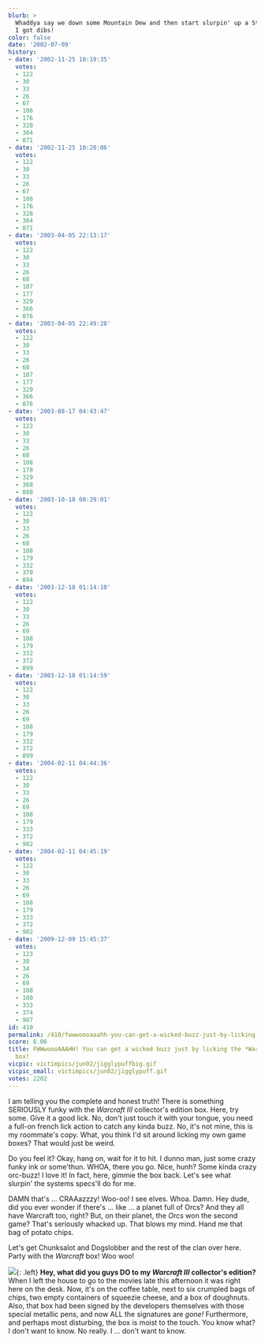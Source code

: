 ```yaml
---
blurb: >
  Whaddya say we down some Mountain Dew and then start slurpin' up a StarCraft poster?
  I got dibs!
color: false
date: '2002-07-09'
history:
- date: '2002-11-25 10:19:35'
  votes:
  - 122
  - 30
  - 33
  - 26
  - 67
  - 106
  - 176
  - 328
  - 364
  - 871
- date: '2002-11-25 10:20:06'
  votes:
  - 122
  - 30
  - 33
  - 26
  - 67
  - 106
  - 176
  - 328
  - 364
  - 871
- date: '2003-04-05 22:13:17'
  votes:
  - 122
  - 30
  - 33
  - 26
  - 68
  - 107
  - 177
  - 329
  - 366
  - 876
- date: '2003-04-05 22:49:28'
  votes:
  - 122
  - 30
  - 33
  - 26
  - 68
  - 107
  - 177
  - 329
  - 366
  - 876
- date: '2003-08-17 04:43:47'
  votes:
  - 122
  - 30
  - 33
  - 26
  - 68
  - 108
  - 178
  - 329
  - 368
  - 888
- date: '2003-10-18 08:29:01'
  votes:
  - 122
  - 30
  - 33
  - 26
  - 68
  - 108
  - 179
  - 332
  - 370
  - 894
- date: '2003-12-18 01:14:10'
  votes:
  - 122
  - 30
  - 33
  - 26
  - 69
  - 108
  - 179
  - 332
  - 372
  - 899
- date: '2003-12-18 01:14:59'
  votes:
  - 122
  - 30
  - 33
  - 26
  - 69
  - 108
  - 179
  - 332
  - 372
  - 899
- date: '2004-02-11 04:44:36'
  votes:
  - 122
  - 30
  - 33
  - 26
  - 69
  - 108
  - 179
  - 333
  - 372
  - 902
- date: '2004-02-11 04:45:19'
  votes:
  - 122
  - 30
  - 33
  - 26
  - 69
  - 108
  - 179
  - 333
  - 372
  - 902
- date: '2009-12-09 15:45:37'
  votes:
  - 123
  - 30
  - 34
  - 26
  - 69
  - 108
  - 180
  - 333
  - 374
  - 907
id: 410
permalink: /410/fwwwoooaaahh-you-can-get-a-wicked-buzz-just-by-licking-the-warcraft-iii-box/
score: 8.06
title: FWWwoooAAAHH! You can get a wicked buzz just by licking the *Warcraft III*
  box!
vicpic: victimpics/jun02/jigglypuffbig.gif
vicpic_small: victimpics/jun02/jigglypuff.gif
votes: 2202
---
```


I am telling you the complete and honest truth! There is something
SERIOUSLY funky with the *Warcraft III* collector's edition box. Here,
try some. Give it a good lick. No, don't just touch it with your tongue,
you need a full-on french lick action to catch any kinda buzz. No, it's
not mine, this is my roommate's copy. What, you think I'd sit around
licking my own game boxes? That would just be weird.

Do you feel it? Okay, hang on, wait for it to hit. I dunno man, just
some crazy funky ink or some'thun. WHOA, there you go. Nice, hunh? Some
kinda crazy orc-buzz! I love it! In fact, here, gimmie the box back.
Let's see what slurpin' the systems specs'll do for me.

DAMN that's ... CRAAazzzy! Woo-oo! I see elves. Whoa. Damn. Hey dude,
did you ever wonder if there's ... like ... a planet full of Orcs? And
they all have Warcraft too, right? But, on their planet, the *Orcs* won
the second game? That's seriously whacked up. That blows my mind. Hand
me that bag of potato chips.

Let's get Chunksalot and Dogslobber and the rest of the clan over here.
Party with the *Warcraft* box! Woo woo!

[![](img/victimpics/jun02/uneasy.gif)](%ARTICLE[401]%){: .left} **Hey, what
did you guys DO to my *Warcraft III* collector's edition?**  
 When I left the house to go to the movies late this afternoon it was
right here on the desk. Now, it's on the coffee table, next to six
crumpled bags of chips, two empty containers of squeezie cheese, and a
box of doughnuts. Also, that box had been signed by the developers
themselves with those special metallic pens, and now ALL the signatures
are *gone!* Furthermore, and perhaps most disturbing, the box is moist
to the touch. You know what? I don't want to know. No really. I ...
don't want to know.

